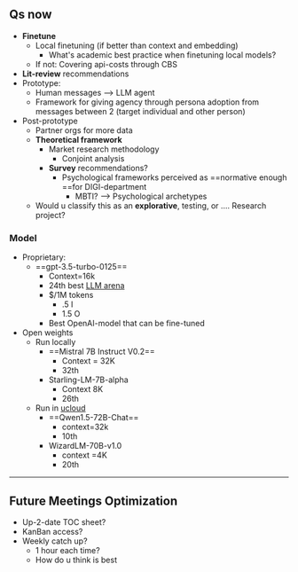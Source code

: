 ## Qs now
- **Finetune**
	- Local finetuning (if better than context and embedding)
		- What's academic best practice when finetuning local models?
	- If not: Covering api-costs through CBS
- **Lit-review** recommendations
- Prototype:
	- Human messages --> LLM agent
	- Framework for giving agency through persona adoption from messages between 2 (target individual and other person)
- Post-prototype
	- Partner orgs for more data
	- **Theoretical framework**
		- Market research methodology
			- Conjoint analysis
		- **Survey** recommendations?
			- Psychological frameworks perceived as ==normative enough ==for DIGI-department
				- MBTI? --> Psychological archetypes
	- Would u classify this as an **explorative**, testing, or …. Research project?

### Model
- Proprietary:
	- ==gpt-3.5-turbo-0125==
		- Context=16k
		- 24th best [LLM arena](https://huggingface.co/spaces/lmsys/chatbot-arena-leaderboard)
		- $/1M tokens
			- .5 I
			- 1.5 O
		- Best OpenAI-model that can be fine-tuned
- Open weights
	- Run locally
		- ==Mistral 7B Instruct V0.2==
			- Context = 32K
			- 32th
		- Starling-LM-7B-alpha
			- Context 8K
			- 26th
	- Run in [ucloud](https://cloud.sdu.dk/app/applications/overview/)
		- ==Qwen1.5-72B-Chat==
			- context=32k
			- 10th
		- WizardLM-70B-v1.0
			- context =4K
			- 20th

---

## Future Meetings Optimization
- Up-2-date TOC sheet?
- KanBan access?
- Weekly catch up?
	- 1 hour each time?
	- How do u think is best

